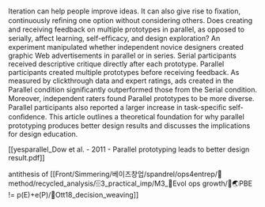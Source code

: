 Iteration can help people improve ideas. It can also give rise to ﬁxation, continuously reﬁning one option without considering others. Does creating and receiving feedback on multiple prototypes in parallel, as opposed to serially, affect learning, self-efﬁcacy, and design exploration? An experiment manipulated whether independent novice designers created graphic Web advertisements in parallel or in series. Serial participants received descriptive critique directly after each prototype. Parallel participants created multiple prototypes before receiving feedback. As measured by clickthrough data and expert ratings, ads created in the Parallel condition signiﬁcantly outperformed those from the Serial condition. Moreover, independent raters found Parallel prototypes to be more diverse. Parallel participants also reported a larger increase in task-speciﬁc self-conﬁdence. This article outlines a theoretical foundation for why parallel prototyping produces better design results and discusses the implications for design education.

[[yesparallel_Dow et al. - 2011 - Parallel prototyping leads to better design result.pdf]]

antithesis of [[Front/Simmering/베이즈창업/spandrel/ops4entrep/📐method/recycled_analysis/🗄️3_practical_imp/M3_🥚Evol ops growth/🧭🌏PBE != p(E)+e(P)/📜Ott18_decision_weaving]]